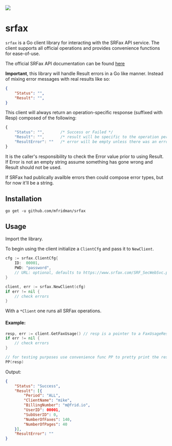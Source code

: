 [![](https://godoc.org/github.com/mfridman/srfax?status.svg)](http://godoc.org/github.com/mfridman/srfax)

# srfax

`srfax` is a Go client library for interacting with the SRFax API service. The client supports all official operations and provides convenience functions for ease-of-use.

The official SRFax API documentation can be found [here](https://www.srfax.com/api-page/getting-started/)

**Important**, this library will handle Result errors in a Go like manner. Instead of mixing error messages with real results like so:

```json
{
    "Status": "",
    "Result": "",
}
```

This client will always return an operation-specific response (suffixed with Resp) composed of the following:

```js
{
    "Status": "",       /* Success or Failed */
    "Result": "",       /* result will be specific to the operation performed */
    "ResultError": ""   /* error will be empty unless there was an error */
}
```

It is the caller's responsibility to check the Error value prior to using Result. If Error is not an empty string assume something has gone wrong and Result should not be used.

If SRFax had publically availble errors then could compose error types, but for now it'll be a string.

## Installation

    go get -u github.com/mfridman/srfax

## Usage

Import the library.

To begin using the client initialize a `ClientCfg` and pass it to `NewClient`.

```go
cfg := srfax.ClientCfg{
    ID:  00001,
    PWD: "password",
    // URL: optional, defaults to https://www.srfax.com/SRF_SecWebSvc.php
}

client, err := srfax.NewClient(cfg)
if err != nil {
    // check errors
}
```

With a `*Client` one runs all SRFax operations.

#### Example:

```go
resp, err := client.GetFaxUsage() // resp is a pointer to a FaxUsageResp.
if err != nil {
    // check errors
}

// for testing purposes use convenience func PP to pretty print the response to terminal
PP(resp) 
```
Output:
```json
{
    "Status": "Success",
    "Result": [{
        "Period": "ALL",
        "ClientName": "mike",
        "BillingNumber": "m@frid.io",
        "UserID": 00001,
        "SubUserID": 0,
        "NumberOfFaxes": 140,
        "NumberOfPages": 40
    }],
    "ResultError": ""
}
```